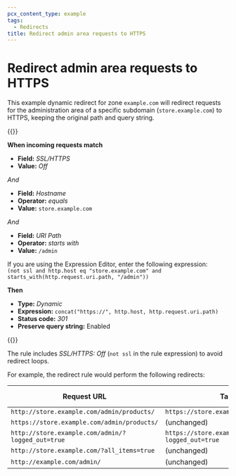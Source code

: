 ```yaml
---
pcx_content_type: example
tags:
  - Redirects
title: Redirect admin area requests to HTTPS
---
```

# Redirect admin area requests to HTTPS

This example dynamic redirect for zone `example.com` will redirect requests for the administration area of a specific subdomain (`store.example.com`) to HTTPS, keeping the original path and query string.

{{<example>}}

**When incoming requests match**

* **Field:** _SSL/HTTPS_
* **Value:** _Off_

_And_

* **Field:** _Hostname_
* **Operator:** _equals_
* **Value:** `store.example.com`

_And_

* **Field:** _URI Path_
* **Operator:** _starts with_
* **Value:** `/admin`

If you are using the Expression Editor, enter the following expression:<br>
`(not ssl and http.host eq "store.example.com" and starts_with(http.request.uri.path, "/admin"))`

**Then**

* **Type:** _Dynamic_
* **Expression:** `concat("https://", http.host, http.request.uri.path)`
* **Status code:** _301_
* **Preserve query string:** Enabled

{{</example>}}

The rule includes _SSL/HTTPS: Off_ (`not ssl` in the rule expression) to avoid redirect loops.

For example, the redirect rule would perform the following redirects:

Request URL                                       | Target URL                                         | Status code
--------------------------------------------------|----------------------------------------------------|------------
`http://store.example.com/admin/products/`        | `https://store.example.com/admin/products/`        | `301`
`https://store.example.com/admin/products/`       | (unchanged)                                        | n/a
`http://store.example.com/admin/?logged_out=true` | `https://store.example.com/admin/?logged_out=true` | `301`
`http://store.example.com/?all_items=true`        | (unchanged)                                        | n/a
`http://example.com/admin/`                       | (unchanged)                                        | n/a

